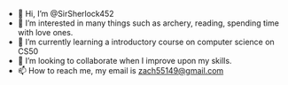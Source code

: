 - 👋 Hi, I’m @SirSherlock452
- 👀 I’m interested in many things such as archery, reading, spending time with love ones.
- 🌱 I’m currently learning a introductory course on computer science on CS50 
- 💞️ I’m looking to collaborate when I improve upon my skills.
- 📫 How to reach me, my email is zach55149@gmail.com

<!---
SirSherlock452/SirSherlock452 is a ✨ special ✨ repository because its `README.md` (this file) appears on your GitHub profile.
You can click the Preview link to take a look at your changes.
--->
